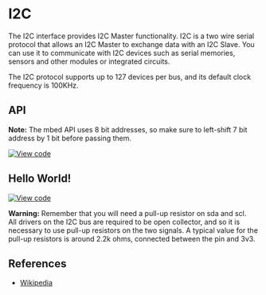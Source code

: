 # I2C

The I2C interface provides I2C Master functionality. I2C is a two wire serial protocol that allows an I2C Master to exchange data with an I2C Slave. You can use it to communicate with I2C devices such as serial memories, sensors and other modules or integrated circuits. 

The I2C protocol supports up to 127 devices per bus, and its default clock frequency is 100KHz.

## API

<span class="notes">**Note:** The mbed API uses 8 bit addresses, so make sure to left-shift 7 bit address by 1 bit before passing them. </span> 

[![View code](https://www.mbed.com/embed/?type=library)](https://docs.mbed.com/docs/mbed-os-api/en/mbed-os-5.2/api/I2C_8h_source.html)

## Hello World!

[![View code](https://www.mbed.com/embed/?url=https://developer.mbed.org/users/mbed_official/code/I2C_HelloWorld_Mbed/)](https://developer.mbed.org/users/mbed_official/code/I2C_HelloWorld_Mbed/file/tip/main.cpp) 

<span class="warnings">**Warning:** Remember that you will need a pull-up resistor on sda and scl.</br>
All drivers on the I2C bus are required to be open collector, and so it is necessary to use pull-up resistors on the two signals. A typical value for the pull-up resistors is around 2.2k ohms, connected between the pin and 3v3. </span>


## References

  * [Wikipedia](http://en.wikipedia.org/wiki/I%C2%B2C)
